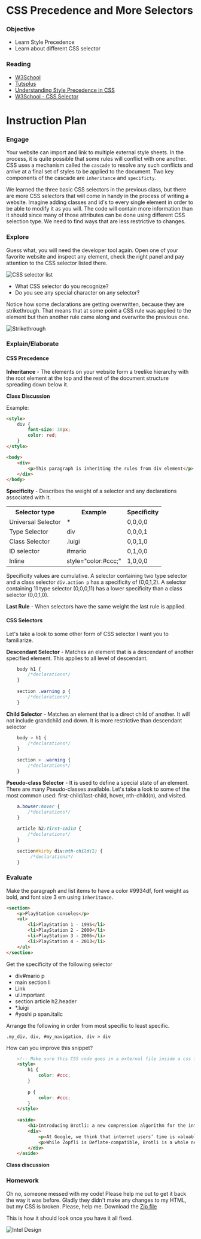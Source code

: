 # CSS Precedence and More Selectors

### Objective

* Learn Style Precedence
* Learn about different CSS selector 

### Reading

* [W3School](http://www.w3schools.com/cssref/css_selectors.asp)
* [Tutsplus](http://code.tutsplus.com/tutorials/the-30-css-selectors-you-must-memorize--net-16048)
* [Understanding Style Precedence in CSS](http://vanseodesign.com/css/css-specificity-inheritance-cascaade/)
* [W3School - CSS Selector](http://www.w3schools.com/cssref/css_selectors.asp)

# Instruction Plan

### Engage

Your website can import and link to multiple external style sheets. In the process, it is quite possible that some rules will conflict with one another. CSS uses a mechanism called the `cascade` to resolve any such conflicts and arrive at a final set of styles to be applied to the document. Two key components of the cascade are `inheritance` and `specificty`.

We learned the three basic CSS selectors in the previous class, but there are more CSS selectors that will come in handy in the process of writing a website. Imagine adding classes and id's to every single element in order to be able to modify it as you will. The code will contain more information than it should since many of those attributes can be done using different CSS selection type. We need to find ways that are less restrictive to changes.

### Explore

Guess what, you will need the developer tool again. Open one of your favorite website and inspect any element, check the right panel and pay attention to the CSS selector listed there.

![CSS selector list](../images/04/css-selectors.gif)

* What CSS selector do you recognize? 
* Do you see any special character on any selector?

Notice how some declarations are getting overwritten, because they are strikethrough. That means that at some point a CSS rule was applied to the element but then another rule came along and overwrite the previous one.

![Strikethrough](../images/04/strikethrough.gif)

### Explain/Elaborate

#### CSS Precedence

**Inheritance** - The elements on your website form a treelike hierarchy with the root element at the top and the rest of the document structure spreading down below it. 

**Class Discussion**

Example:

```html
<style>
    div {
        font-size: 30px;
        color: red;
    }
</style>

<body>
    <div>
        <p>This paragraph is inheriting the rules from div element</p>
    </div>
</body>
```

**Specificity** - Describes the weight of a selector and any declarations associated with it.

<table>
        <tr>
            <th>Selector type</th>
            <th>Example</th>
            <th>Specificity</th>
        </tr>
        <tr>
            <td>Universal Selector</td>
            <td>*</td>
            <td>0,0,0,0</td>
        </tr>
        <tr>
            <td>Type Selector</td>
            <td>div</td>
            <td>0,0,0,1</td>
        </tr>
        <tr>
            <td>Class Selector</td>
            <td>.luigi</td>
            <td>0,0,1,0</td>
        </tr>
        <tr>
            <td>ID selector</td>
            <td>#mario</td>
            <td>0,1,0,0</td>
        </tr>
        <tr>
            <td>Inline</td>
            <td>style="color:#ccc;"</td>
            <td>1,0,0,0</td>
        </tr>
</table>

Specificity values are cumulative. A selector containing two type selector and a class selector `div.action p` has a specificity of (0,0,1,2).
A selector containing 11 type selector (0,0,0,11) has a lower specificity than a class selector (0,0,1,0).


**Last Rule** - When selectors have the same weight the last rule is applied.

#### CSS Selectors

Let's take a look to some other form of CSS selector I want you to familiarize.


**Descendant Selector** - Matches an element that is a descendant of another specified element. This applies to all level of descendant.

```css
    body h1 {
        /*declarations*/
    }
    
    section .warning p {
        /*declarations*/
    }
```

**Child Selector** - Matches an element that is a direct child of another. It will not include grandchild and down. It is more restrictive than descendant selector

```css
    body > h1 {
        /*declarations*/
    }
    
    section > .warning {
        /*declarations*/
    }
```

**Pseudo-class Selector** - It is used to define a special state of an element. There are many Pseudo-classes available. Let's take a look to some of the most common used: first-child/last-child, hover, nth-child(n), and visited.

```css
    a.bowser:hover {
        /*declarations*/
    }
    
    article h2:first-child {
        /*declarations*/
    }
    
    section#kirby div:nth-child(2) {
         /*declarations*/
    }
```

### Evaluate

Make the paragraph and list items to have a color #9934df, font weight as bold, and font size 3 em using `Inheritance`.

```html
<section>
    <p>PlayStation consoles</p>
    <ul>
        <li>PlayStation 1 - 1995</li>
        <li>PlayStation 2 - 2000</li>
        <li>PlayStation 3 - 2006</li>
        <li>PlayStation 4 - 2013</li>
    </ul>
</section>
```

Get the specificity of the following selector

* div#mario p
* main section li
* <a style="text-decoration:nonel">Link</a>
* ul.important 
* section article h2.header
* *.luigi
* #yoshi p span.italic

Arrange the following in order from most specific to least specific.

`.my_div, div, #my_navigation, div > div`

How can you improve this snippet?

```html
    <!-- Make sure this CSS code goes in a external file inside a css folder -->
    <style>
        h1 {
            color: #ccc;
        }
        
        p {
            color: #ccc;
        }
    </style>
    
    <aside>
        <h1>Introducing Brotli: a new compression algorithm for the internet</h1>
        <div>
            <p>At Google, we think that internet users’ time is valuable, and that they shouldn’t have to wait long for a web page to load. Because fast is better than slow, two years ago we published the Zopfli compression algorithm. This received such positive feedback in the industry that it has been integrated into many compression solutions, ranging from PNG optimizers to preprocessing web content. Based on its use and other modern compression needs, such as web font compression, today we are excited to announce that we have developed and open sourced a new algorithm, the Brotli compression algorithm.</p>
            <p>While Zopfli is Deflate-compatible, Brotli is a whole new data format. This new format allows us to get 20–26% higher compression ratios over Zopfli. In our study ‘Comparison of Brotli, Deflate, Zopfli, LZMA, LZHAM and Bzip2 Compression Algorithms’ we show that Brotli is roughly as fast as zlib’s Deflate implementation. At the same time, it compresses slightly more densely than LZMA and bzip2 on the Canterbury corpus. The higher data density is achieved by a 2nd order context modeling, re-use of entropy codes, larger memory window of past data and joint distribution codes. Just like Zopfli, the new algorithm is named after Swiss bakery products. Brötli means ‘small bread’ in Swiss German.</p>
        </div>
    </aside>
```
**Class discussion**

### Homework

Oh no, someone messed with my code! Please help me out to get it back the way it was before. Gladly they didn't make any changes to my HTML, but my CSS is broken. Please, help me.
Download the [Zip file](../exercises/04/intel.zip)

This is how it should look once you have it all fixed.

![Intel Design](../images/03/homework.jpg)

